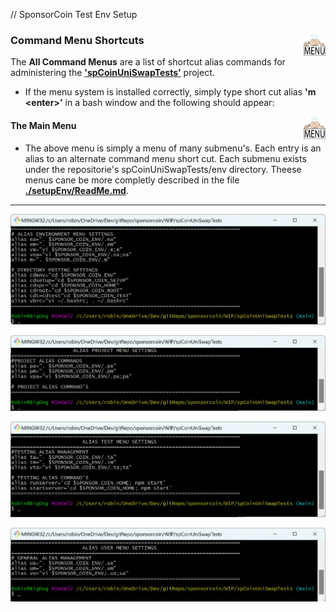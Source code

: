 // SponsorCoin Test Env Setup

### Command Menu Shortcuts<img src="https://github.com/sponsorCoinAdmin/spCoinImages/blob/main/menu 4.jpg" width="7%" align= "right">
The <b>All Command Menus</b> are a list of shortcut alias commands for administering the [<b>'spCoinUniSwapTests'</b>](https://github.com/sponsorCoinAdmin/spCoinUniSwapTests/tree/main) project.
- If the menu system is installed correctly, simply type short cut alias <b>'m \<enter>'</b> in a bash window and the following should appear:
<img src="https://github.com/sponsorCoinAdmin/spCoinImages/blob/main/menu 4.jpg" width="7%" align= "right">

#### The Main Menu

- The above menu is simply a menu of many submenu's. Each entry is an alias to an alternate command menu short cut. Each submenu exists under the repositorie's spCoinUniSwapTests/env directory. Theese menus cane be more completly described in the file [<b>./setupEnv/ReadMe.md</b>](https://github.com/sponsorCoinAdmin/spCoinSetupEnv/blob/main/README.md).

- - - -

![<b>Author Image</b>](https://github.com/sponsorCoinAdmin/spCoinImages/blob/main/envMenu.jpg)

![<b>Author Image</b>](https://github.com/sponsorCoinAdmin/spCoinImages/blob/main/projectMenu.jpg)

![<b>Author Image</b>](https://github.com/sponsorCoinAdmin/spCoinImages/blob/main/testMenu.jpg)

![<b>Author Image</b>](https://github.com/sponsorCoinAdmin/spCoinImages/blob/main/userMenu.jpg)


